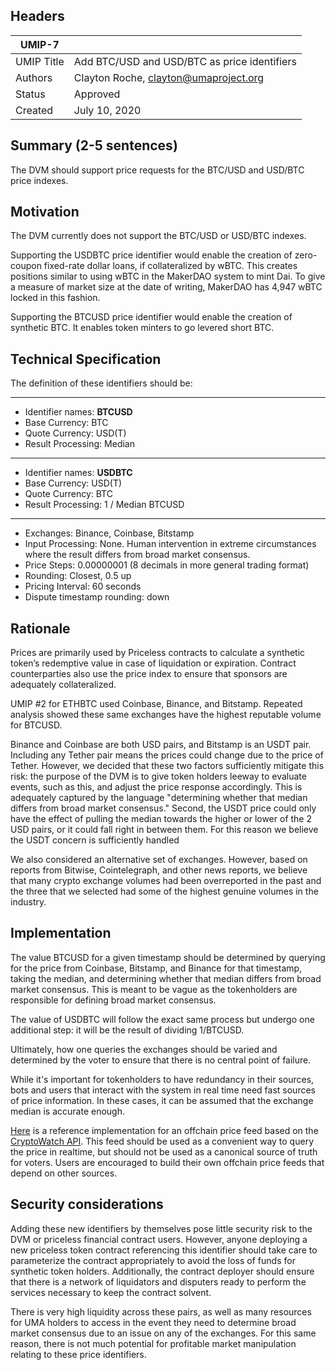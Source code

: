 ## Headers
| UMIP-7     |                                                                                                                                          |
|------------|------------------------------------------------------------------------------------------------------------------------------------------|
| UMIP Title | Add BTC/USD and USD/BTC as price identifiers              |
| Authors    | Clayton Roche, clayton@umaproject.org |
| Status     | Approved                                                                                                                                    |
| Created    | July 10, 2020                                                                                                                           |

## Summary (2-5 sentences)
The DVM should support price requests for the BTC/USD and USD/BTC price indexes. 


## Motivation
The DVM currently does not support the BTC/USD or USD/BTC indexes.

Supporting the USDBTC price identifier would enable the creation of zero-coupon fixed-rate dollar loans, if collateralized by wBTC.  This creates positions similar to using wBTC in the MakerDAO system to mint Dai. To give a measure of market size at the date of writing, MakerDAO has 4,947 wBTC locked in this fashion.  

Supporting the BTCUSD price identifier would enable the creation of synthetic BTC.  It enables token minters to go levered short BTC.


## Technical Specification
The definition of these identifiers should be:

-----------------------------------------
- Identifier names: **BTCUSD**
- Base Currency: BTC
- Quote Currency: USD(T)
- Result Processing: Median

-----------------------------------------

- Identifier names: **USDBTC**
- Base Currency: USD(T)
- Quote Currency: BTC
- Result Processing: 1 / Median BTCUSD

-----------------------------------------

- Exchanges: Binance, Coinbase, Bitstamp
- Input Processing: None. Human intervention in extreme circumstances where the result differs from broad market consensus.
- Price Steps: 0.00000001 (8 decimals in more general trading format)
- Rounding: Closest, 0.5 up
- Pricing Interval: 60 seconds
- Dispute timestamp rounding: down


## Rationale
Prices are primarily used by Priceless contracts to calculate a synthetic token’s redemptive value in case of liquidation or expiration. Contract counterparties also use the price index to ensure that sponsors are adequately collateralized. 

UMIP #2 for ETHBTC used Coinbase, Binance, and Bitstamp.  Repeated analysis showed these same exchanges have the highest reputable volume for BTCUSD.  

Binance and Coinbase are both USD pairs, and Bitstamp is an USDT pair.  Including any Tether pair means the prices could change due to the price of Tether.  However, we decided that these two factors sufficiently mitigate this risk: the purpose of the DVM is to give token holders leeway to evaluate events, such as this, and adjust the price response accordingly.  This is adequately captured by the language "determining whether that median differs from broad market consensus."  Second, the USDT price could only have the effect of pulling the median towards the higher or lower of the 2 USD pairs, or it could fall right in between them.  For this reason we believe the USDT concern is sufficiently handled  

We also considered an alternative set of exchanges.  However, based on reports from Bitwise, Cointelegraph, and other news reports, we believe that many crypto exchange volumes had been overreported in the past and the three that we selected had some of the highest genuine volumes in the industry.


## Implementation

The value BTCUSD for a given timestamp should be determined by querying for the price from Coinbase, Bitstamp, and Binance for that timestamp, taking the median, and determining whether that median differs from broad market consensus. This is meant to be vague as the tokenholders are responsible for defining broad market consensus.

The value of USDBTC will follow the exact same process but undergo one additional step: it will be the result of dividing 1/BTCUSD.  

Ultimately, how one queries the exchanges should be varied and determined by the voter to ensure that there is no central point of failure.

While it's important for tokenholders to have redundancy in their sources, bots and users that interact with the system in real time need fast sources of price information. In these cases, it can be assumed that the exchange median is accurate enough.


[Here](https://github.com/UMAprotocol/protocol/blob/master/financial-templates-lib/price-feed/CryptoWatchPriceFeed.js)
is a reference implementation for an offchain price feed based on the
[CryptoWatch API](https://docs.cryptowat.ch/rest-api/). This feed should be used as a convenient
way to query the price in realtime, but should not be used as a canonical source of truth for
voters. Users are encouraged to build their own offchain price feeds that depend on other sources.

## Security considerations
Adding these new identifiers by themselves pose little security risk to the DVM or priceless financial contract users. However, anyone deploying a new priceless token contract referencing this identifier should take care to parameterize the contract appropriately to avoid the loss of funds for synthetic token holders. Additionally, the contract deployer should ensure that there is a network of liquidators and disputers ready to perform the services necessary to keep the contract solvent.
 
There is very high liquidity across these pairs, as well as many resources for UMA holders to access in the event they need to determine broad market consensus due to an issue on any of the exchanges.  For this same reason, there is not much potential for profitable market manipulation relating to these price identifiers.
